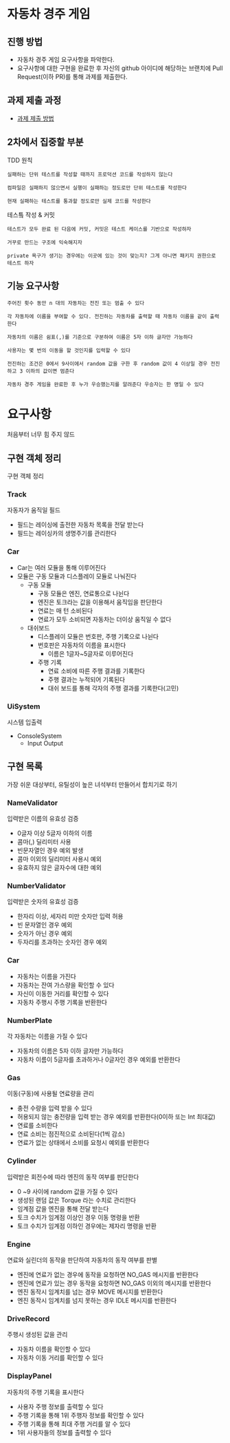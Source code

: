 # 자동차 경주 게임

## 진행 방법

* 자동차 경주 게임 요구사항을 파악한다.
* 요구사항에 대한 구현을 완료한 후 자신의 github 아이디에 해당하는 브랜치에 Pull Request(이하 PR)를 통해 과제를 제출한다.

## 과제 제출 과정

* [과제 제출 방법](https://github.com/next-step/nextstep-docs/tree/master/precourse)

## 2차에서 집중할 부분

TDD 원칙

```text
실패하는 단위 테스트를 작성할 때까지 프로덕션 코드를 작성하지 않는다

컴파일은 실패하지 않으면서 실행이 실패하는 정도로만 단위 테스트를 작성한다

현재 실패하는 테스트를 통과할 정도로만 실제 코드를 작성한다
```

테스틐 작성 & 커밋

```text
테스트가 모두 완료 된 다음에 커밋, 커밋은 테스트 케이스를 기반으로 작성하자

거꾸로 만드는 구조에 익숙해지자

private 욕구가 생기는 경우에는 이곳에 있는 것이 맞는지? 그게 아니면 패키지 권한으로 테스트 하자

```

## 기능 요구사항

```text
주어진 횟수 동안 n 대의 자동차는 전진 또는 멈출 수 있다

각 자동차에 이름을 부여할 수 있다. 전진하는 자동차를 출력할 때 자동차 이름을 같이 출력한다

자동차의 이름은 쉼표(,)를 기준으로 구분하여 이름은 5자 이하 글자만 가능하다

사용자는 몇 번의 이동을 할 것인지를 입력할 수 있다

전진하는 조건은 0에서 9사이에서 random 값을 구한 후 random 값이 4 이상일 경우 전진하고 3 이하의 값이면 멈춘다

자동차 경주 게임을 완료한 후 누가 우승했는지를 알려준다 우승자는 한 명일 수 있다
```

# 요구사항

처음부터 너무 힘 주지 않드

## 구현 객체 정리

구현 객체 정리

### Track

자동자가 움직일 필드

- 필드는 레이싱에 출전한 자동차 목록을 전달 받는다
- 필드는 레이싱카의 생명주기를 관리한다

### Car

- Car는 여러 모듈을 통해 이루어진다
- 모듈은 구동 모듈과 디스플레이 모듈로 나눠진다
    - 구동 모듈
        - 구동 모듈은 엔진, 연료통으로 나뉜다
        - 엔진은 토크라는 값을 이용해서 움직임을 판단한다
        - 연료는 매 턴 소비된다
        - 연료가 모두 소비되면 자동차는 더이상 움직일 수 없다
    - 대쉬보드
        - 디스플레이 모듈은 번호판, 주행 기록으로 나뉜다
        - 번호판은 자동차의 이름을 표시한다
            - 이름은 1글자~5글자로 이루어진다
        - 주행 기록
            - 연료 소비에 따른 주행 결과를 기록한다
            - 주행 결과는 누적되어 기록된다
            - 대쉬 보드를 통해 각자의 주행 결과를 기록한다(고민)

### UiSystem

시스템 입출력

* ConsoleSystem
    * Input Output

## 구현 목록

가장 쉬운 대상부터, 유틸성이 높은 녀석부터 만들어서 합치기로 하기

### NameValidator

입력받은 이름의 유효성 검증

- 0글자 이상 5글자 이하의 이름
- 콤마(,) 딜리미터 사용
- 빈문자열인 경우 예외 발생
- 콤마 이외의 딜리미터 사용시 예외
- 유효하지 않은 글자수에 대한 예외

### NumberValidator

입력받은 숫자의 유효성 검증

- 한자리 이상, 세자리 미만 숫자만 입력 허용
- 빈 문자열인 경우 예외
- 숫자가 아닌 경우 예외
- 두자리를 초과하는 숫자인 경우 예외

### Car

- 자동차는 이름을 가진다 
- 자동차는 잔여 가스량을 확인할 수 있다 
- 자신이 이동한 거리를 확인할 수 있다
- 자동차 주행시 주행 기록을 반환한다


### NumberPlate

각 자동차는 이름을 가질 수 있다

- 자동차의 이름은 5자 이하 글자만 가능하다
- 자동차 이름이 5글자를 초과하거나 0글자인 경우 예외를 반환한다

### Gas

이동(구동)에 사용될 연료량을 관리

- 충전 수량을 입력 받을 수 있다
- 허용되지 않는 충전량을 입력 받는 경우 예외를 반환한다(0이하 또는 Int 최대값)
- 연료를 소비한다
- 연료 소비는 점진적으로 소비된다(1씩 감소)
- 연료가 없는 상태에서 소비를 요청시 예외를 반환한다

### Cylinder

입력받은 회전수에 따라 엔진의 동작 여부를 판단한다

- 0 ~9 사이에 random 값을 가질 수 있다
- 생성된 랜덤 값은 Torque 라는 수치로 관리한다
- 임계점 값을 엔진을 통해 전달 받는다
- 토크 수치가 임계점 이상인 경우 이동 명령을 반환
- 토크 수치가 임계점 이하인 경우에는 제자리 명령을 반환

### Engine

연료와 실린더의 동작을 판단하여 자동차의 동작 여부를 판별

- 엔진에 연료가 없는 경우에 동작을 요청하면 NO_GAS 메시지를 반환한다
- 엔진에 연료가 있는 경우 동작을 요청하면 NO_GAS 이외의 메시지를 반환한다
- 엔진 동작시 임계치를 넘는 경우 MOVE 메시지를 반환한다
- 엔진 동작시 임계치를 넘지 못하는 경우 IDLE 메시지를 반환한다

### DriveRecord

주행시 생성된 값을 관리

- 자동차 이름을 확인할 수 있다
- 자동차 이동 거리를 확인할 수 있다

### DisplayPanel

자동차의 주행 기록을 표시한다

- 사용자 주행 정보를 출력할 수 있다
- 주행 기록을 통해 1위 주행자 정보를 확인할 수 있다
- 주행 기록을 통해 최대 주행 거리를 알 수 있다  
- 1위 사용자들의 정보를 출력할 수 있다


